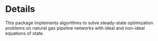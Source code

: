 # Details

This package implements algorithms to solve steady-state optimization problems on natural gas pipeline networks with ideal and non-ideal equations of state.